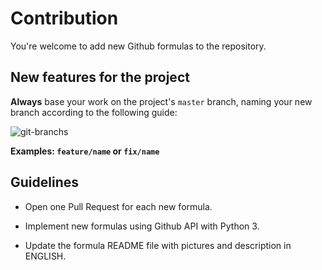 # Contribution

You're welcome to add new Github formulas to the repository.

## New features for the project

**Always** base your work on the project's `master` branch, naming your new branch
according to the following guide:

![git-branchs](https://user-images.githubusercontent.com/22433243/138929025-34792fed-6dc2-41bc-b1ca-b4981d5ac372.png)

**Examples: `feature/name` or `fix/name`**

## Guidelines

- Open one Pull Request for each new formula.

- Implement new formulas using Github API with Python 3.

- Update the formula README file with pictures and description in ENGLISH.
